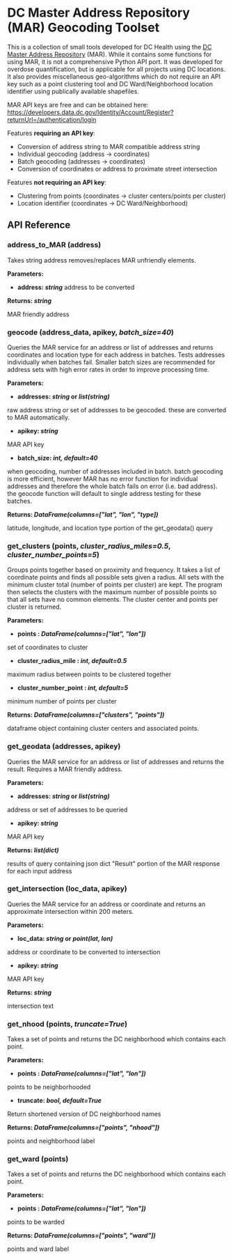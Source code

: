 
# DC Master Address Repository (MAR) Geocoding Toolset

This is a collection of small tools developed for DC Health using the [DC Master Address Repository](https://developers.data.dc.gov/guide/overview) (MAR). While it contains some functions for using MAR, it is not a comprehensive Python API port. It was developed for overdose quantification, but is applicable for all projects using DC locations. It also provides miscellaneous geo-algorithms which do not require an API key such as a point clustering tool and DC Ward/Neighborhood location identifier using publically available shapefiles.

MAR API keys are free and can be obtained here: https://developers.data.dc.gov/Identity/Account/Register?returnUrl=/authentication/login

Features **requiring an API key**:
 - Conversion of address string to MAR compatible address string
 - Individual geocoding (address → coordinates)
 - Batch geocoding (addresses → coordinates)
 - Conversion of coordinates or address to proximate street intersection

Features **not requiring an API key**:
 - Clustering from points (coordinates → cluster centers/points per cluster)
 - Location identifier (coordinates → DC Ward/Neighborhood)

## API Reference

### address_to_MAR (address)
Takes string address removes/replaces MAR unfriendly elements.

**Parameters:**
- **address: *string***
address to be converted
 
**Returns: *string***

MAR friendly address

### geocode (address_data, apikey, *batch_size=40*)
Queries the MAR service for an address or list of addresses and returns coordinates and location type for each address in batches. Tests addresses individually when batches fail. Smaller batch sizes are recommended for address sets with high error rates in order to improve processing time.

**Parameters:**
- **addresses: *string* or *list(string)***

raw address string or set of addresses to be geocoded. these are converted to MAR automatically.

- **apikey: *string***

MAR API key

- **batch_size: *int, default=40***

when geocoding, number of addresses included in batch. batch geocoding is more efficient, however MAR has no error function for individual addresses and therefore the whole batch fails on error (i.e. bad address). the geocode function will default to single address testing for these batches.
 
**Returns: *DataFrame(columns=["lat", "lon", "type])***

latitude, longitude, and location type portion of the get_geodata() query

### get_clusters (points, *cluster_radius_miles=0.5*, *cluster_number_points=5*)

Groups points together based on proximity and frequency. It takes a list of coordinate points and finds all possible sets given a radius. All sets with the minimum cluster total (number of points per cluster) are kept. The program then selects the clusters with the maximum number of possible points so that all sets have no common elements. The cluster center and points per cluster is returned.

**Parameters:**
- **points : *DataFrame(columns=["lat", "lon"])***

set of coordinates to cluster

- **cluster_radius_mile : *int, default=0.5***

maximum radius between points to be clustered together

- **cluster_number_point : *int, default=5***

minimum number of points per cluster
 
**Returns: *DataFrame(columns=["clusters", "points"])***

dataframe object containing cluster centers and associated points.

### get_geodata (addresses, apikey)

Queries the MAR service for an address or list of addresses and returns the result. Requires a MAR friendly address.

**Parameters:**
- **addresses: *string* or *list(string)***

address or set of addresses to be queried

- **apikey: *string***

MAR API key
 
**Returns: *list(dict)***

results of query containing json dict "Result" portion of the MAR response for each input address

### get_intersection (loc_data, apikey)
Queries the MAR service for an address or coordinate and returns an approximate intersection within 200 meters.

**Parameters:**
- **loc_data: *string* or *point(lat, lon)***

address or coordinate to be converted to intersection

- **apikey: *string***

MAR API key

**Returns: *string***

intersection text

### get_nhood (points, *truncate=True*)
Takes a set of points and returns the DC neighborhood which contains each point.

**Parameters:**
- **points : *DataFrame(columns=["lat", "lon"])***

points to be neighborhooded

- **truncate: *bool,  default=True***

Return shortened version of DC neighborhood names

**Returns: *DataFrame(columns=["points", "nhood"])***

points and neighborhood label

### get_ward (points)
Takes a set of points and returns the DC neighborhood which contains each point.

**Parameters:**
- **points : *DataFrame(columns=["lat", "lon"])***

points to be warded

**Returns: *DataFrame(columns=["points", "ward"])***

points and ward label

